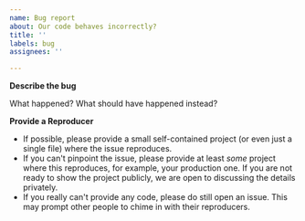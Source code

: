 ```yaml
---
name: Bug report
about: Our code behaves incorrectly?
title: ''
labels: bug
assignees: ''

---
```


<!--
**Double-check**

* Is this *really* a bug?
  - If the behavior is documented, but you disagree with it, please do file an issue, but as a "Design consideration," not a "Bug report."
  - If you don't understand why something behaves the way it does, create an issue or send a DM on Twitter: https://x.com/BlackPortal_AI.
* Is the problem not in some third-party library, not in [horizon](https://github.com/blackportal-ai/horizon/issues)?
* Maybe you're using some ancient version, and the problem doesn't happen with the latest releases of the compiler and the library?
-->

**Describe the bug**

What happened? What should have happened instead?

**Provide a Reproducer**

* If possible, please provide a small self-contained project (or even just a single file) where the issue reproduces.
* If you can't pinpoint the issue, please provide at least *some* project where this reproduces, for example, your production one. If you are not ready to show the project publicly, we are open to discussing the details privately.
* If you really can't provide any code, please do still open an issue. This may prompt other people to chime in with their reproducers.